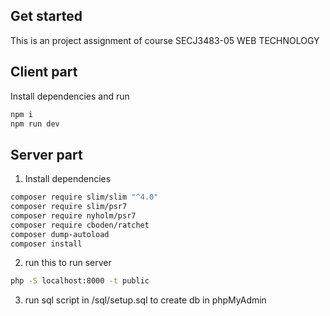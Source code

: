 ## Get started
This is an project assignment of course SECJ3483-05 WEB TECHNOLOGY

## Client part
Install dependencies and run 
```bash
npm i
npm run dev
```

## Server part
1. Install dependencies
```bash
composer require slim/slim "^4.0"
composer require slim/psr7
composer require nyholm/psr7
composer require cboden/ratchet
composer dump-autoload
composer install
```

2. run this to run server 
```bash 
php -S localhost:8000 -t public
```

3. run sql script in /sql/setup.sql to create db in phpMyAdmin

